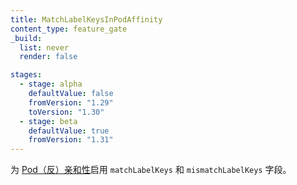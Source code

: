 ```yaml
---
title: MatchLabelKeysInPodAffinity
content_type: feature_gate
_build:
  list: never
  render: false

stages:
  - stage: alpha
    defaultValue: false
    fromVersion: "1.29"
    toVersion: "1.30"
  - stage: beta
    defaultValue: true
    fromVersion: "1.31"
---
```


<!--
Enable the `matchLabelKeys` and `mismatchLabelKeys` field for
[pod (anti)affinity](/docs/concepts/scheduling-eviction/assign-pod-node/).
-->
为 [Pod（反）亲和性](/zh-cn/docs/concepts/scheduling-eviction/assign-pod-node/)启用
`matchLabelKeys` 和 `mismatchLabelKeys` 字段。
